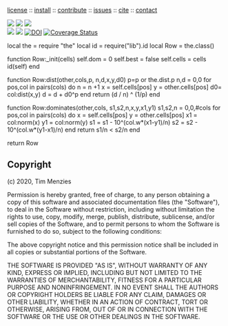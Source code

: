 <p> <a
href="https://github.com/sehero/lua/blob/master/LICENSE">license</a> :: <a
href="https://github.com/sehero/lua/blob/master/INSTALL.md#top">install</a> :: <a
href="https://github.com/sehero/lua/blob/master/CODE_OF_CONDUCT.md#top">contribute</a> :: <a
href="https://github.com/sehero/lua/issues">issues</a> :: <a
href="https://github.com/sehero/lua/blob/master/CITATION.md#top">cite</a> :: <a
href="https://github.com/sehero/lua/blob/master/CONTACT.md#top">contact</a> </p><p> 
<img src="https://img.shields.io/badge/license-mit-red">   
<img src="https://img.shields.io/badge/language-lua-orange">    
<img src="https://img.shields.io/badge/purpose-ai,se-blueviolet"><br>
<img src="https://img.shields.io/badge/platform-mac,*nux-informational">
<a href="https://travis-ci.org/github/sehero/lua"><img 
src="https://travis-ci.org/sehero/lua.svg?branch=master"></a>
<a href="https://zenodo.org/badge/latestdoi/263210595"><img src="https://zenodo.org/badge/263210595.svg" alt="DOI"></a>
<a href='https://coveralls.io/github/sehero/lua?branch=master'><img src='https://coveralls.io/repos/github/sehero/lua/badge.svg?branch=master' alt='Coverage Status' /></a></p>

local the = require "the"
local id  = require("lib").id
local Row = the.class()

function Row:_init(cells) 
  self.dom = 0
  self.best = false
  self.cells = cells 
  id(self)
end
  
function Row:dist(other,cols,p,    n,d,x,y,d0) 
  p=p or the.dist.p
  n,d = 0,0
  for pos,col in pairs(cols) do
    n = n +1
    x = self.cells[pos]
    y = other.cells[pos]
    d0= col:dist(x,y)
    d = d + d0^p
  end
  return (d / n) ^ (1/p)
end

function Row:dominates(other,cols,    s1,s2,n,x,y,x1,y1)
   s1,s2,n =  0,0,#cols
   for pos,col in pairs(cols) do
     x  = self.cells[pos]
     y  = other.cells[pos]
     x1 = col:norm(x)
     y1 = col:norm(y)
     s1 = s1 - 10^(col.w*(x1-y1)/n)
     s2 = s2 - 10^(col.w*(y1-x1)/n)
   end
  return s1/n < s2/n 
end

return Row

## Copyright

(c) 2020, Tim Menzies

Permission is hereby granted, free of charge, to any person obtaining a copy
of this software and associated documentation files (the "Software"), to deal
in the Software without restriction, including without limitation the rights
to use, copy, modify, merge, publish, distribute, sublicense, and/or sell
copies of the Software, and to permit persons to whom the Software is
furnished to do so, subject to the following conditions:

The above copyright notice and this permission notice shall be included in all
copies or substantial portions of the Software.

THE SOFTWARE IS PROVIDED "AS IS", WITHOUT WARRANTY OF ANY KIND, EXPRESS OR
IMPLIED, INCLUDING BUT NOT LIMITED TO THE WARRANTIES OF MERCHANTABILITY,
FITNESS FOR A PARTICULAR PURPOSE AND NONINFRINGEMENT. IN NO EVENT SHALL THE
AUTHORS OR COPYRIGHT HOLDERS BE LIABLE FOR ANY CLAIM, DAMAGES OR OTHER
LIABILITY, WHETHER IN AN ACTION OF CONTRACT, TORT OR OTHERWISE, ARISING FROM,
OUT OF OR IN CONNECTION WITH THE SOFTWARE OR THE USE OR OTHER DEALINGS IN THE
SOFTWARE.

